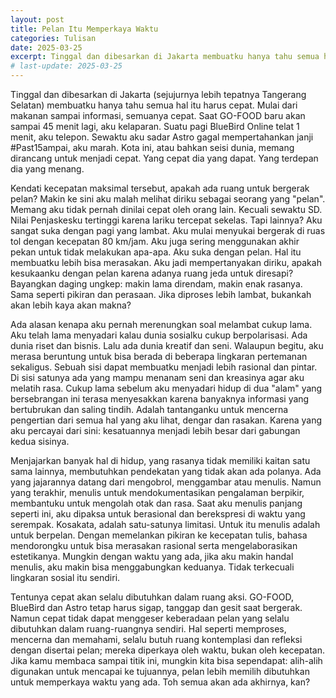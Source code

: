 ```yaml
---
layout: post
title: Pelan Itu Memperkaya Waktu
categories: Tulisan
date: 2025-03-25
excerpt: Tinggal dan dibesarkan di Jakarta membuatku hanya tahu semua hal itu harus cepat. Dengan kecepatan tersebut, apakah ada ruang untuk bergerak pelan?
# last-update: 2025-03-25
---
```


Tinggal dan dibesarkan di Jakarta (sejujurnya lebih tepatnya Tangerang Selatan) membuatku hanya tahu semua hal itu harus cepat. Mulai dari makanan sampai informasi, semuanya cepat. Saat GO-FOOD baru akan sampai 45 menit lagi, aku kelaparan. Suatu pagi BlueBird Online telat 1 menit, aku telepon. Sewaktu aku sadar Astro gagal mempertahankan janji #Past15ampai, aku marah. Kota ini, atau bahkan seisi dunia, memang dirancang untuk menjadi cepat. Yang cepat dia yang dapat. Yang terdepan dia yang menang.

Kendati kecepatan maksimal tersebut, apakah ada ruang untuk bergerak pelan? Makin ke sini aku malah melihat diriku sebagai seorang yang "pelan". Memang aku tidak pernah dinilai cepat oleh orang lain. Kecuali sewaktu SD. Nilai Penjaskesku tertinggi karena lariku tercepat sekelas. Tapi lainnya? Aku sangat suka dengan pagi yang lambat. Aku mulai menyukai bergerak di ruas tol dengan kecepatan 80 km/jam. Aku juga sering menggunakan akhir pekan untuk tidak melakukan apa-apa. Aku suka dengan pelan. Hal itu membuatku lebih bisa merasakan. Aku jadi mempertanyakan diriku, apakah kesukaanku dengan pelan karena adanya ruang jeda untuk diresapi? Bayangkan daging ungkep: makin lama direndam, makin enak rasanya. Sama seperti pikiran dan perasaan. Jika diproses lebih lambat, bukankah akan lebih kaya akan makna?

Ada alasan kenapa aku pernah merenungkan soal melambat cukup lama. Aku telah lama menyadari kalau dunia sosialku cukup berpolarisasi. Ada dunia riset dan bisnis. Lalu ada dunia kreatif dan seni. Walaupun begitu, aku merasa beruntung untuk bisa berada di beberapa lingkaran pertemanan sekaligus. Sebuah sisi dapat membuatku menjadi lebih rasional dan pintar. Di sisi satunya ada yang mampu menanam seni dan kreasinya agar aku melatih rasa. Cukup lama sebelum aku menyadari hidup di dua "alam" yang bersebrangan ini terasa menyesakkan karena banyaknya informasi yang bertubrukan dan saling tindih. Adalah tantanganku untuk mencerna pengertian dari semua hal yang aku lihat, dengar dan rasakan. Karena yang aku percayai dari sini: kesatuannya menjadi lebih besar dari gabungan kedua sisinya.

Menjajarkan banyak hal di hidup, yang rasanya tidak memiliki kaitan satu sama lainnya, membutuhkan pendekatan yang tidak akan ada polanya. Ada yang jajarannya datang dari mengobrol, menggambar atau menulis. Namun yang terakhir, menulis untuk mendokumentasikan pengalaman berpikir, membantuku untuk mengolah otak dan rasa. Saat aku menulis panjang seperti ini, aku dipaksa untuk berasional dan berekspresi di waktu yang serempak. Kosakata, adalah satu-satunya limitasi. Untuk itu menulis adalah untuk berpelan. Dengan memelankan pikiran ke kecepatan tulis, bahasa mendorongku untuk bisa merasakan rasional serta mengelaborasikan estetikanya. Mungkin dengan waktu yang ada, jika aku makin handal menulis, aku makin bisa menggabungkan keduanya. Tidak terkecuali lingkaran sosial itu sendiri.

Tentunya cepat akan selalu dibutuhkan dalam ruang aksi. GO-FOOD, BlueBird dan Astro tetap harus sigap, tanggap dan gesit saat bergerak. Namun cepat tidak dapat menggeser keberadaan pelan yang selalu dibutuhkan dalam ruang-ruangnya sendiri. Hal seperti memproses, mencerna dan memahami, selalu butuh ruang kontemplasi dan refleksi dengan disertai pelan; mereka diperkaya oleh waktu, bukan oleh kecepatan. Jika kamu membaca sampai titik ini, mungkin kita bisa sependapat: alih-alih digunakan untuk mencapai ke tujuannya, pelan lebih memilih dibutuhkan untuk memperkaya waktu yang ada. Toh semua akan ada akhirnya, kan?

